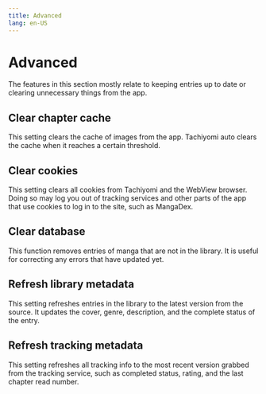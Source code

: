 ```yaml
---
title: Advanced
lang: en-US
---
```


# Advanced
The features in this section mostly relate to keeping entries up to date or clearing unnecessary things from the app.

## Clear chapter cache
This setting clears the cache of images from the app. Tachiyomi auto clears the cache when it reaches a certain threshold.

## Clear cookies
This setting clears all cookies from Tachiyomi and the WebView browser. Doing so may log you out of tracking services and other parts of the app that use cookies to log in to the site, such as MangaDex.

## Clear database
This function removes entries of manga that are not in the library. It is useful for correcting any errors that have updated yet.

## Refresh library metadata
This setting refreshes entries in the library to the latest version from the source. It updates the cover, genre, description, and the complete status of the entry.

## Refresh tracking metadata
This setting refreshes all tracking info to the most recent version grabbed from the tracking service, such as completed status, rating, and the last chapter read number.
